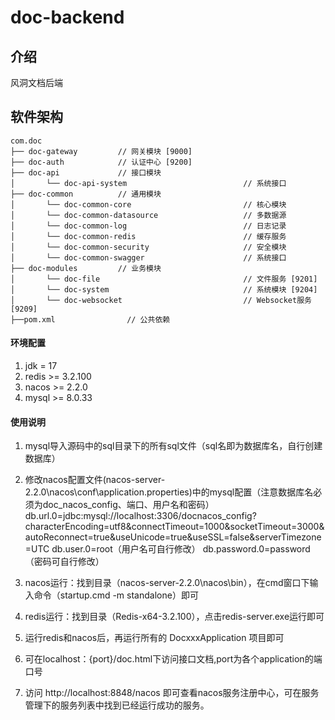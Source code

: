 # doc-backend

## 介绍
风洞文档后端

## 软件架构
~~~
com.doc    
├── doc-gateway         // 网关模块 [9000]
├── doc-auth            // 认证中心 [9200]
├── doc-api             // 接口模块
│       └── doc-api-system                          // 系统接口
├── doc-common          // 通用模块
│       └── doc-common-core                         // 核心模块
│       └── doc-common-datasource                   // 多数据源
│       └── doc-common-log                          // 日志记录
│       └── doc-common-redis                        // 缓存服务
│       └── doc-common-security                     // 安全模块
│       └── doc-common-swagger                      // 系统接口
├── doc-modules         // 业务模块
│       └── doc-file                                // 文件服务 [9201]
│       └── doc-system                              // 系统模块 [9204]
│       └── doc-websocket                           // Websocket服务 [9209]
├──pom.xml                // 公共依赖
~~~

#### 环境配置

1.  jdk = 17
2.  redis >= 3.2.100
3.  nacos >= 2.2.0
4.  mysql >= 8.0.33

#### 使用说明

1.  mysql导入源码中的sql目录下的所有sql文件（sql名即为数据库名，自行创建数据库）

2.  修改nacos配置文件(nacos-server-2.2.0\nacos\conf\application.properties)中的mysql配置（注意数据库名必须为doc_nacos_config、端口、用户名和密码）
    db.url.0=jdbc:mysql://localhost:3306/docnacos_config?characterEncoding=utf8&connectTimeout=1000&socketTimeout=3000&autoReconnect=true&useUnicode=true&useSSL=false&serverTimezone=UTC
    db.user.0=root（用户名可自行修改）
    db.password.0=password（密码可自行修改）
3.  nacos运行：找到目录（nacos-server-2.2.0\nacos\bin），在cmd窗口下输入命令（startup.cmd -m standalone）即可
4.  redis运行：找到目录（Redis-x64-3.2.100），点击redis-server.exe运行即可
5.  运行redis和nacos后，再运行所有的 DocxxxApplication 项目即可
6.  可在localhost：{port}/doc.html下访问接口文档,port为各个application的端口号
7.  访问 http://localhost:8848/nacos 即可查看nacos服务注册中心，可在服务管理下的服务列表中找到已经运行成功的服务。
